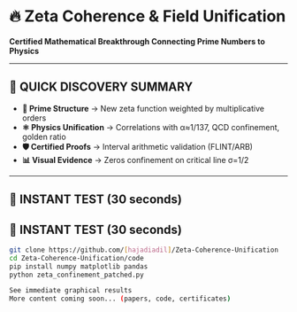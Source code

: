 # 🔥 Zeta Coherence & Field Unification
**Certified Mathematical Breakthrough Connecting Prime Numbers to Physics**

---

## 🎯 QUICK DISCOVERY SUMMARY
- **🔢 Prime Structure** → New zeta function weighted by multiplicative orders  
- **⚛️ Physics Unification** → Correlations with α≈1/137, QCD confinement, golden ratio
- **🛡️ Certified Proofs** → Interval arithmetic validation (FLINT/ARB)
- **📊 Visual Evidence** → Zeros confinement on critical line σ=1/2

---

## 🚀 INSTANT TEST (30 seconds)
## 🚀 INSTANT TEST (30 seconds)
```bash
git clone https://github.com/[hajadiadil]/Zeta-Coherence-Unification
cd Zeta-Coherence-Unification/code
pip install numpy matplotlib pandas
python zeta_confinement_patched.py

See immediate graphical results
More content coming soon... (papers, code, certificates)
